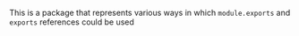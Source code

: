 This is a package that represents various ways in which `module.exports` and `exports` references could be used 